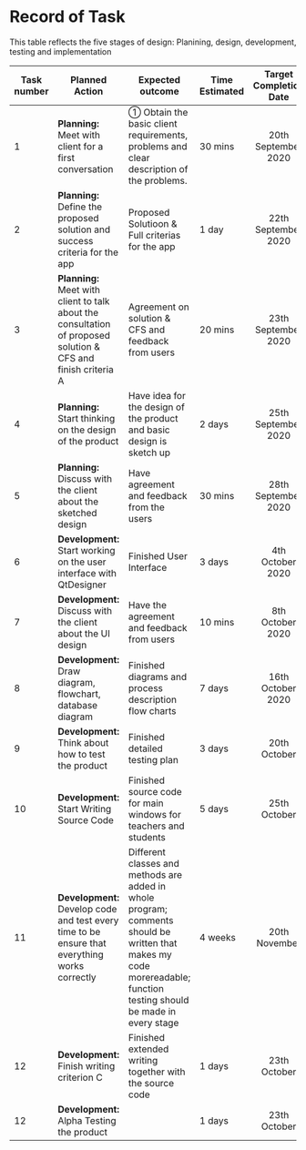 # Record of Task

This table reflects the five stages of design: Planining, design, development, testing and implementation

|Task number|Planned Action|Expected outcome|Time Estimated|Target Completion Date|Criteria|
|-----------|--------------|----------------|--------------|:-----------------:|:--------:|
|1|**Planning:** Meet with client for a first conversation|① Obtain the basic client requirements, problems and clear description of the problems.| 30 mins|20th September 2020| A|
|2|**Planning:** Define the proposed solution and success criteria for the app|Proposed Solutioon & Full criterias for the app| 1 day|22th September 2020|A|
|3|**Planning:** Meet with client to talk about the consultation of proposed solution & CFS and finish criteria A|Agreement on solution & CFS and feedback from users|20 mins|23th September 2020|A|
|4|**Planning:** Start thinking on the design of the product|Have idea for the design of the product and basic design is sketch up| 2 days| 25th September 2020|B|
|5|**Planning:** Discuss with the client about the sketched design|Have agreement and feedback from the users|30 mins| 28th September 2020|B|
|6|**Development:** Start working on the user interface with QtDesigner|Finished User Interface| 3 days| 4th October 2020|B/C|
|7|**Development:** Discuss with the client about the UI design|Have the agreement and feedback from users|10 mins| 8th October 2020|B/C|
|8|**Development:** Draw diagram, flowchart, database diagram|Finished diagrams and process description flow charts|7 days|16th October 2020|B|
|9|**Development:** Think about how to test the product| Finished detailed testing plan|3 days|20th October|B|
|10|**Development:** Start Writing Source Code| Finished source code for main windows for teachers and students|5 days|25th October|C|
|11|**Development:** Develop code and test every time to be ensure that everything works correctly |Different classes and methods are added in whole program; comments should be written that makes my code morereadable; function testing should be made in every stage |4 weeks|20th November|C|
|12|**Development:** Finish writing criterion C | Finished extended writing together with the source code|1 days|23th October|C|
|12|**Development:** Alpha Testing the product||1 days|23th October|C|






